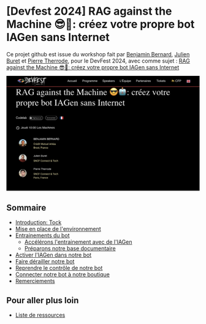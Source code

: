 # [Devfest 2024] RAG against the Machine 😎🤖: créez votre propre bot IAGen sans Internet
Ce projet github est issue du workshop fait par [Benjamin Bernard](https://devfest2024.gdgnantes.com/speakers/benjamin_bernard/), [Julien Buret](https://devfest2024.gdgnantes.com/speakers/julien_buret/) et [Pierre Therrode](https://devfest2024.gdgnantes.com/speakers/pierre_therrode/), pour le DevFest 2024, avec comme sujet : [RAG against the Machine 😎🤖: créez votre propre bot IAGen sans Internet](https://devfest2024.gdgnantes.com/sessions/rag_against_the_machine_______creez_votre_propre_bot_iagen_sans_internet/)

<img src="img/rag_against_the_machine_creez_votre_propre_bot_iagen_sans_internet.png"  alt="workshop rag against the Machine">



## Sommaire

- [Introduction: Tock](step_0.md)
- [Mise en place de l'environnement](step_1.md)
- [Entrainements du bot](step_2.md)
  - [Accélérons l'entrainement avec de l'IAGen](step_3_.md)
  - [Préparons notre base documentaire](step_4.md)
- [Activer l'IAGen dans notre bot](step_5.md)
- [Faire dérailler notre bot](step_6.md)
- [Reprendre le contrôle de notre bot](step_7.md)
- [Connecter notre bot à notre boutique](step_8.md)
- [Remerciements](thanks-you.md)

## Pour aller plus loin
- [Liste de ressources](resources.md)

